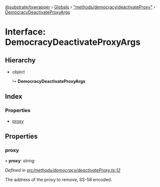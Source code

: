 [@substrate/txwrapper](../README.md) › [Globals](../globals.md) › ["methods/democracy/deactivateProxy"](../modules/_methods_democracy_deactivateproxy_.md) › [DemocracyDeactivateProxyArgs](_methods_democracy_deactivateproxy_.democracydeactivateproxyargs.md)

# Interface: DemocracyDeactivateProxyArgs

## Hierarchy

* object

  ↳ **DemocracyDeactivateProxyArgs**

## Index

### Properties

* [proxy](_methods_democracy_deactivateproxy_.democracydeactivateproxyargs.md#proxy)

## Properties

###  proxy

• **proxy**: *string*

*Defined in [src/methods/democracy/deactivateProxy.ts:12](https://github.com/paritytech/txwrapper/blob/b8a34ea/src/methods/democracy/deactivateProxy.ts#L12)*

The address of the proxy to remove, SS-58 encoded.

